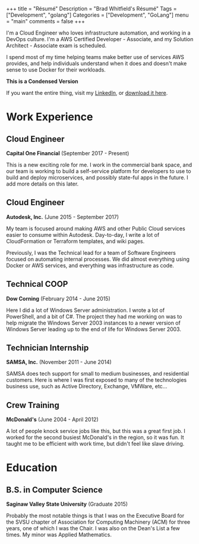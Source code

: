 +++
title = "Résumé"
Description = "Brad Whitfield's Résumé"
Tags = ["Development", "golang"]
Categories = ["Development", "GoLang"]
menu = "main"
comments = false
+++

I'm a Cloud Engineer who loves infrastructure automation, and working in a DevOps culture. I'm a AWS Certified
Developer - Associate, and my Solution Architect - Associate exam is scheduled.

I spend most of my time helping teams make better use of services AWS provides, and help individuals understand when
it does and doesn't make sense to use Docker for their workloads.

**This is a Condensed Version**

If you want the entire thing, visit my [LinkedIn](https://linkedin.com/in/bradley-whitfield-851830122/), or [download it here](https://onedrive.live.com/redir?resid=3D8B6BE5ACB1C779!14150&authkey=!ALtzHerg8iYHiKY&ithint=file%2cdocx).

# Work Experience

## Cloud Engineer

**Capital One Financial** (September 2017 - Present)

This is a new exciting role for me. I work in the commercial bank space, and our team is working to build a
self-service platform for developers to use to build and deploy microservices, and possibly state-ful apps in
the future. I add more details on this later.

## Cloud Engineer

**Autodesk, Inc.** (June 2015 - September 2017)

My team is focused around making AWS and other Public Cloud services easier to consume within Autodesk. Day-to-day,
I write a lot of CloudFormation or Terraform templates, and wiki pages.

Previously, I was the Technical lead for a team of Software Engineers focused on automating internal processes. We
did almost everything using Docker or AWS services, and everything was infrastructure as code.

## Technical COOP

**Dow Corning** (February 2014 - June 2015)

Here I did a lot of Windows Server administration. I wrote a lot of PowerShell, and a bit of C#. The project they had
me working on was to help migrate the Windows Server 2003 instances to a newer version of Windows Server leading up to
the end of life for Windows Server 2003.

## Technician Internship

**SAMSA, Inc.** (November 2011 - June 2014)

SAMSA does tech support for small to medium businesses, and residential customers. Here is where I was first exposed to
many of the technologies business use, such as Active Directory, Exchange, VMWare, etc...

## Crew Training

**McDonald's** (June 2004 - April 2012)

A lot of people knock service jobs like this, but this was a great first job. I worked for the second busiest McDonald's
in the region, so it was fun. It taught me to be efficient with work time, but didn't feel like slave driving.

# Education

## B.S. in Computer Science

**Saginaw Valley State University** (Graduate 2015)

Probably the most notable things is that I was on the Executive Board for the SVSU chapter of Association for Computing
Machinery (ACM) for three years, one of which I was the Chair. I was also on the Dean's List a few times. My minor was
Applied Mathematics.
